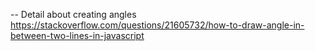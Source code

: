 -- Detail about creating angles
https://stackoverflow.com/questions/21605732/how-to-draw-angle-in-between-two-lines-in-javascript
